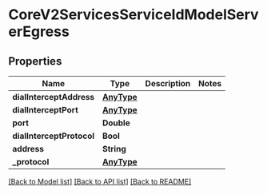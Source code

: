 # CoreV2ServicesServiceIdModelServerEgress

## Properties
Name | Type | Description | Notes
------------ | ------------- | ------------- | -------------
**dialInterceptAddress** | [**AnyType**](.md) |  | 
**dialInterceptPort** | [**AnyType**](.md) |  | 
**port** | **Double** |  | 
**dialInterceptProtocol** | **Bool** |  | 
**address** | **String** |  | 
**_protocol** | [**AnyType**](.md) |  | 

[[Back to Model list]](../README.md#documentation-for-models) [[Back to API list]](../README.md#documentation-for-api-endpoints) [[Back to README]](../README.md)


